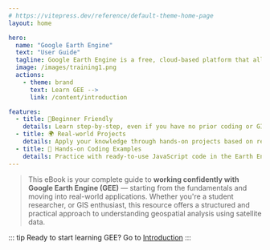 ```yaml
---
# https://vitepress.dev/reference/default-theme-home-page
layout: home

hero:
  name: "Google Earth Engine"
  text: "User Guide"
  tagline: Google Earth Engine is a free, cloud-based platform that allows anyone to explore, analyze and visualize geospatial data of the Earth without needing advanced technical skills.
  image: /images/training1.png
  actions:
    - theme: brand
      text: Learn GEE -->
      link: /content/introduction

features: 
  - title: 📍Beginner Friendly
    details: Learn step-by-step, even if you have no prior coding or GIS experience. Concepts are explained clearly and intuitively.
  - title: 🌍 Real-world Projects
    details: Apply your knowledge through hands-on projects based on real environmental and disaster scenarios, making learning both engaging and impactful.
  - title: 🧠 Hands-on Coding Examples
    details: Practice with ready-to-use JavaScript code in the Earth Engine Code Editor and understand how each function contributes to analysis.
---
```


> This eBook is your complete guide to **working confidently with Google Earth Engine (GEE)** — starting from the fundamentals and moving into real-world applications. Whether you're a student researcher, or GIS enthusiast, this resource offers a structured and practical approach to understanding geospatial analysis using satellite data.

::: tip Ready to start learning GEE?
Go to [Introduction](/content/introduction)
:::
